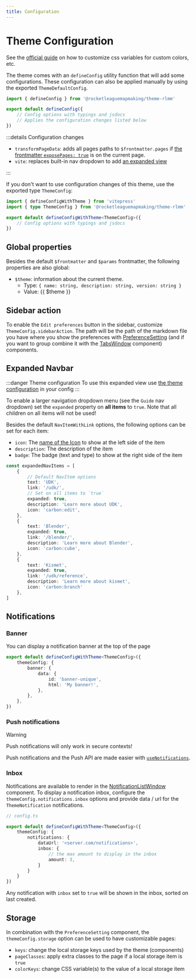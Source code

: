 ```yaml
---
title: Configuration
---
```


# Theme Configuration

See the [official guide](https://vitepress.dev/guide/extending-default-theme#customizing-css) on how to customize css variables for custom colors, etc.

The theme comes with an `defineConfig` utility function that will add some configurations. These configuration can also be applied manually by using the exported `ThemeDefaultConfig`.

```ts
import { defineConfig } from '@rocketleaguemapmaking/theme-rlmm'

export default defineConfig({
    // Config options with typings and jsdocs
    // Applies the configuration changes listed below
})
```

:::details Configuration changes

- `transformPageData`: adds all pages paths to `$frontmatter.pages` if [the frontmatter `exposePages: true`](frontmatter#exposepages) is on the current page.
- `vite`: replaces built-in nav dropdown to add [an expanded view](#expanded-navbar)

:::

If you don't want to use configuration changes of this theme, use the exported type `ThemeConfig`:

```ts
import { defineConfigWithTheme } from 'vitepress'
import { type ThemeConfig } from '@rocketleaguemapmaking/theme-rlmm'

export default defineConfigWithTheme<ThemeConfig>({
    // Config options with typings and jsdocs
})
```

## Global properties

Besides the default `$frontmatter` and `$params` frontmatter, the following properties are also global:

- `$theme`: information about the current theme.
  - Type: `{ name: string, description: string, version: string }`
  - Value: {{ $theme }}

## Sidebar action

To enable the `Edit preferences` button in the sidebar, customize `ThemeConfig.sidebarAction`. The path will be the path of the markdown file you have where you show the preferences with [PreferenceSetting](components#preferencesetting) (and if you want to group combine it with the [TabsWindow](components#tabswindow) component) components.

## Expanded Navbar

:::danger Theme configuration
To use this expanded view use [the theme configuration](#theme-configuration) in your config
:::

To enable a larger navigation dropdown menu (see the `Guide` nav dropdown) set the `expanded` property on **all items** to `true`.
Note that all children on all items will not be used!

Besides the default `NavItemWithLink` options, the following options can be set for each item:

- `icon`: The [name of the Icon](components#icon) to show at the left side of the item
- `description`: The description of the item
- `badge`: The badge (text and type) to show at the right side of the item

```ts
const expandedNavItems = [
    {
        // Default NavItem options
        text: 'UDK',
        link: '/udk/',
        // Set on all items to `true`
        expanded: true,
        description: 'Learn more about UDK',
        icon: 'carbon:edit',
    },
    {
        text: 'Blender',
        expanded: true,
        link: '/blender/',
        description: 'Learn more about Blender',
        icon: 'carbon:cube',
    },
    {
        text: 'Kismet',
        expanded: true,
        link: '/udk/reference',
        description: 'Learn more about kismet',
        icon: 'carbon:branch'
    },
]
```

## Notifications

### Banner

You can display a notification banner at the top of the page

```ts
export default defineConfigWithTheme<ThemeConfig>({
    themeConfig: {
        banner: {
            data: {
                id: 'banner-unique',
                html: 'My banner!',
            },
        },
    },
})
```

### Push notifications

> [!WARNING]
> Push notifications will only work in secure contexts!

Push notifications and the Push API are made easier with [`useNotifications`](composables#usenotifications).

### Inbox

Notifications are available to render in the [NotificationListWindow](./windows/list#notifications) component. To display a notification inbox, configure the `themeConfig.notifications.inbox` options and provide data / url for the `ThemeNotification` notifications.

```ts
// config.ts

export default defineConfigWithTheme<ThemeConfig>({
    themeConfig: {
        notifications: {
            dataUrl: '<server.com/notifications>',
            inbox: {
                // the max amount to display in the inbox
                amount: 3,
            }
        }
    }
})

```

Any notification with `inbox` set to `true` will be shown in the inbox, sorted on last created.

## Storage

In combination with the `PreferenceSetting` component, the `themeConfig.storage` option can be used to have customizable pages:

- `keys`: change the local storage keys used by the theme (components)
- `pageClasses`: apply extra classes to the page if a local storage item is `true`
- `colorKeys`: change CSS variable(s) to the value of a local storage item

